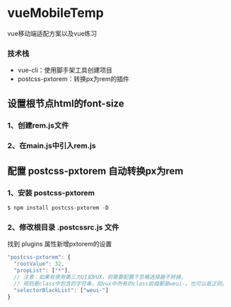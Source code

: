 
# vueMobileTemp
vue移动端适配方案以及vue练习

### 技术栈
- vue-cli：使用脚手架工具创建项目
- postcss-pxtorem：转换px为rem的插件



## 设置根节点html的font-size

### 1、创建rem.js文件
### 2、在main.js中引入rem.js


## 配置 postcss-pxtorem 自动转换px为rem

### 1、安装 postcss-pxtorem
```js
$ npm install postcss-pxtorem -D
```
### 2、修改根目录 .postcssrc.js 文件
找到 plugins 属性新增pxtorem的设置
```js
"postcss-pxtorem": {
  "rootValue": 32,
  "propList": ["*"],
  // 注意：如果有使用第三方UI如VUX，则需要配置下忽略选择器不转换。
  // 规则是class中包含的字符串，如vux中所有的class前缀都是weui-。也可以是正则。
  "selectorBlackList": ["weui-"]
}
```